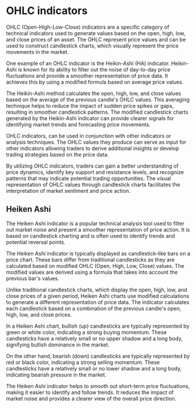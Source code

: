 # OHLC indicators

OHLC (Open-High-Low-Close) indicators are a specific category of technical indicators
used to generate values based on the open, high, low, and close prices of an asset.
The OHLC represent price values and can be used to construct candlestick charts,
which visually represent the price movements in the market.

One example of an OHLC indicator is the Heikin-Ashi (HA) indicator.
Heikin-Ashi is known for its ability to filter out the noise
of day-to-day price fluctuations and provide a smoother representation of price data.
It achieves this by using a modified formula based on average price values.

The Heikin-Ashi method calculates the open, high, low, and close values
based on the average of the previous candle's OHLC values.
This averaging technique helps to reduce the impact of sudden price spikes or gaps,
resulting in smoother candlestick patterns.
The modified candlestick charts generated by the Heikin-Ashi indicator
can provide clearer signals for identifying market trends and forecasting price movements.

OHLC indicators, can be used in conjunction with other indicators or analysis
techniques.  The OHLC values they produce can serve as input for other
indicators allowing traders to derive additional insights or develop trading
strategies based on the price data.

By utilizing OHLC indicators, traders can gain a better understanding of price dynamics,
identify key support and resistance levels, and recognize patterns
that may indicate potential trading opportunities.
The visual representation of OHLC values through candlestick charts
facilitates the interpretation of market sentiment and price action.

## Heiken Ashi

The Heiken Ashi indicator is a popular technical analysis tool used to filter
out market noise and present a smoother representation of price action. It is
based on candlestick charting and is often used to identify trends and
potential reversal points.

The Heiken Ashi indicator is typically displayed as candlestick-like bars on a
price chart. These bars differ from traditional candlesticks as they are
calculated based on modified OHLC (Open, High, Low, Close) values. The modified
values are derived using a formula that takes into account the previous bar's
values.

Unlike traditional candlestick charts, which display the open, high, low, and
close prices of a given period, Heiken Ashi charts use modified calculations to
generate a different representation of price data. The indicator calculates
each candlestick based on a combination of the previous candle's open, high,
low, and close prices.

In a Heiken Ashi chart, bullish (up) candlesticks are typically
represented by green or white color, indicating a strong buying momentum.
These candlesticks have a relatively small or no upper shadow and a long
body, signifying bullish dominance in the market.

On the other hand, bearish (down) candlesticks are typically represented
by red or black color, indicating a strong selling momentum. These
candlesticks have a relatively small or no lower shadow and a long body,
indicating bearish pressure in the market.

The Heiken Ashi indicator helps to smooth out short-term price
fluctuations, making it easier to identify and follow trends. It reduces
the impact of market noise and provides a clearer view of the overall
price direction.
